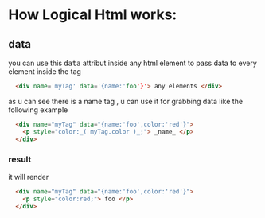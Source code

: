 # How Logical Html works:
## data 
you can use this <kbd>data</kbd> attribut inside any html element to pass data to every element inside the tag
```html
  <div name='myTag' data='{name:'foo'}'> any elements </div>
```
as u can see there is a name tag , u can use it for grabbing data like the following example

```html
  <div name="myTag" data="{name:'foo',color:'red'}">
    <p style="color:_( myTag.color )_;"> _name_ </p>
  </div>
```
### result
it will render 
```html 
  <div name="myTag" data="{name:'foo',color:'red'}">
    <p style="color:red;"> foo </p>
  </div>
```

